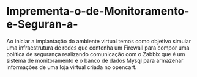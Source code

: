 # Imprementa-o-de-Monitoramento-e-Seguran-a-
Ao iniciar a implantação do ambiente virtual temos como objetivo simular uma infraestrutura de redes que contenha um Firewall para compor uma política de segurança realizando comunicação com o Zabbix que é um sistema de monitoramento e o banco de dados Mysql para armazenar informações de uma loja virtual criada no opencart. 
